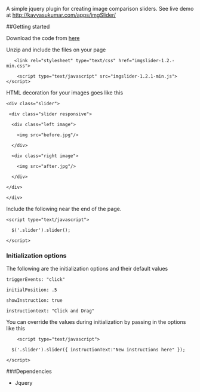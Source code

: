 A simple jquery plugin for creating image comparison sliders. See live demo at http://kavyasukumar.com/apps/imgSlider/

##Getting started

Download the code from [here](http://github.com/kavyasukumar/imgSlider/tree/master/distr)

Unzip and include the files on your page
``` 
   <link rel="stylesheet" type="text/css" href="imgslider-1.2.-min.css">

	<script type="text/javascript" src="imgslider-1.2.1-min.js"></script>
```
HTML decoration for your images goes like this
```
<div class="slider">

 <div class="slider responsive">

  <div class="left image">

    <img src="before.jpg"/>

  </div>

  <div class="right image">

    <img src="after.jpg"/>

  </div>

</div>

</div>
```
Include the following near the end of the page.
```
<script type="text/javascript">

  $('.slider').slider();

</script>
```
### Initialization options

The following are the initialization options and their default values
```
triggerEvents: "click"

initialPosition: .5

showInstruction: true

instructiontext: "Click and Drag"
```
You can override the values during initialization by passing in the options like this
```
	<script type="text/javascript">

  $('.slider').slider({ instructionText:"New instructions here" });

</script>
```

###Dependencies
* Jquery